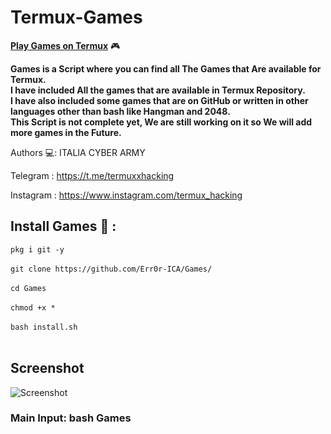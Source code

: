 # Termux-Games
<strong><u>Play Games on Termux</u></strong> 🎮<br>

<b>Games is a Script where you can find all The Games that Are available for Termux.</b><br> 
<b>I have included All the games that are available in Termux Repository. </b><br>
<b>I have also included some games that are on GitHub or written in other languages other than bash like Hangman and 2048.</b><br>
<b>This Script is not complete yet, We are still working on it so We will add more games in the Future.</b><br>

Authors 💻: ITALIA CYBER ARMY <br>

Telegram  : https://t.me/termuxxhacking <br>

Instagram : https://www.instagram.com/termux_hacking <br>

## Install Games 📲 :

```pkg i git -y```
<br>
<br>
```git clone https://github.com/Err0r-ICA/Games/```
<br><br>
```cd Games```
<br><br>
```chmod +x *```
<br><br>
```bash install.sh```
<br>
<br>

## Screenshot 
![Screenshot](https://i.postimg.cc/sjyW16XV/Screenshot-20200425-141114-Termux.jpg) 

### Main Input: bash Games

